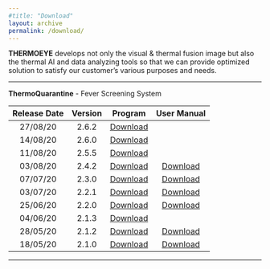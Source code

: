 ```yaml
---
#title: "Download"
layout: archive
permalink: /download/
---
```


<!-- {% include feature_row id="row" type="left" %}
**Lastest Version**  
ThermoQuarantine 2.1.0    <a href="https://docs.google.com/uc?export=download&id=1M86qxJPFL2PlJ8QW53Cnxh4HBAQpUZau" class="btn btn--primary">Download</a>  

**Document**  
User Manual <a href="https://docs.google.com/uc?export=download&id=19vuuUHIYM0-sjybeaGxIsERuLFu6H2_v" class="btn btn--primary">Download</a> -->

**THERMOEYE** develops not only the visual & thermal fusion image but also the thermal AI and data analyzing tools so that we can provide optimized solution to satisfy our customer’s various purposes and needs.

---

**ThermoQuarantine** - Fever Screening System

| Release Date | Version | Program | User Manual |
|:---------:|:---------:|:---------:|:---------:|
| 27/08/20 | 2.6.2 | <a href="https://docs.google.com/uc?export=download&id=1af3Ozhm27UWycQdBtPChLchJ7J3hXeXr" class="btn btn--primary">Download</a> |  |
| 14/08/20 | 2.6.0 | <a href="https://docs.google.com/uc?export=download&id=1rMy4JghwICPUWrqd5W7nK924t3pQk71c" class="btn btn--primary">Download</a> |  |
| 11/08/20 | 2.5.5 | <a href="https://docs.google.com/uc?export=download&id=1E9-YAsjYhNBBxYA_dq0GR_tblukh_5W2" class="btn btn--primary">Download</a> |  |
| 03/08/20 | 2.4.2 | <a href="https://docs.google.com/uc?export=download&id=1KG0odOlWiBOcOJ3utVRsqk-wwHP6JauY" class="btn btn--primary">Download</a> | <a href="https://docs.google.com/uc?export=download&id=1EK7yxFblUUVWGxjvqxirdhaLLc51P3yE" class="btn btn--primary">Download</a> |
| 07/07/20 | 2.3.0 | <a href="https://docs.google.com/uc?export=download&id=1Dj2M92AnunLv9m28-mSB3ogmTpgjTlDC" class="btn btn--primary">Download</a> | <a href="https://docs.google.com/uc?export=download&id=1uk9fDWnQ9EgRp40JBxRrMgcRdpCUlzf0" class="btn btn--primary">Download</a> |
| 03/07/20 | 2.2.1 | <a href="https://docs.google.com/uc?export=download&id=1MvOugKYWZHy-cP-1utPxnR3rnZFjHqPc" class="btn btn--primary">Download</a> | <a href="https://docs.google.com/uc?export=download&id=1uk9fDWnQ9EgRp40JBxRrMgcRdpCUlzf0" class="btn btn--primary">Download</a> |
| 25/06/20 | 2.2.0 | <a href="https://docs.google.com/uc?export=download&id=1cwPfPzumMxdEOPFG6CFGCmQVahlJOc5E" class="btn btn--primary">Download</a> | <a href="https://docs.google.com/uc?export=download&id=1uk9fDWnQ9EgRp40JBxRrMgcRdpCUlzf0" class="btn btn--primary">Download</a> |
| 04/06/20 | 2.1.3 | <a href="https://docs.google.com/uc?export=download&id=1mxCbizQ-pfslYagtBI_7qYO_n-amVQsk" class="btn btn--primary">Download</a> | |
| 28/05/20 | 2.1.2 | <a href="https://docs.google.com/uc?export=download&id=1Bdcx7_bKJs8hx4eh51aEUuZZauU-alWP" class="btn btn--primary">Download</a> | <a href="https://docs.google.com/uc?export=download&id=1sbdMsvB21nthq-iyi48G6fk48s6TPtEm" class="btn btn--primary">Download</a> |
| 18/05/20 | 2.1.0 | <a href="https://docs.google.com/uc?export=download&id=1M86qxJPFL2PlJ8QW53Cnxh4HBAQpUZau" class="btn btn--primary">Download</a> |  <a href="https://docs.google.com/uc?export=download&id=1M86qxJPFL2PlJ8QW53Cnxh4HBAQpUZau" class="btn btn--primary">Download</a>  |

---
